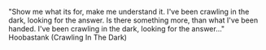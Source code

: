 "Show me what its for, make me understand it.
 I've been crawling in the dark, looking for the answer.
 Is there something more, than what I've been handed.
 I've been crawling in the dark, looking for the answer..."
	Hoobastank (Crawling In The Dark) 